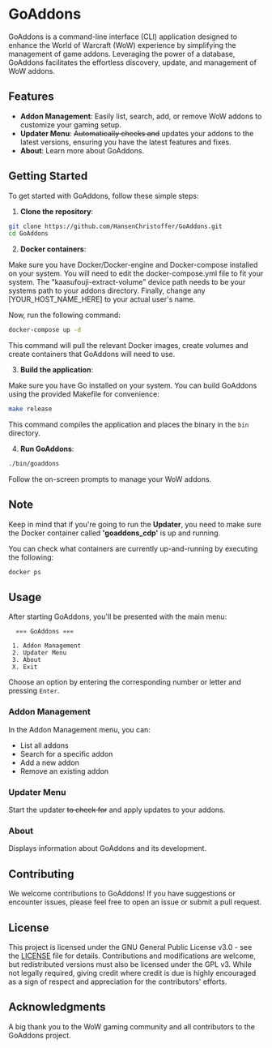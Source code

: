 # GoAddons

GoAddons is a command-line interface (CLI) application designed to enhance the World of Warcraft (WoW) experience by simplifying the management of game addons. Leveraging the power of a database, GoAddons facilitates the effortless discovery, update, and management of WoW addons.

## Features

- **Addon Management**: Easily list, search, add, or remove WoW addons to customize your gaming setup.
- **Updater Menu**: ~~Automatically checks and~~ updates your addons to the latest versions, ensuring you have the latest features and fixes.
- **About**: Learn more about GoAddons.

## Getting Started

To get started with GoAddons, follow these simple steps:

1. **Clone the repository**:

```bash
git clone https://github.com/HansenChristoffer/GoAddons.git
cd GoAddons
```

2. **Docker containers**:

Make sure you have Docker/Docker-engine and Docker-compose installed on your system. You will need to edit the docker-compose.yml file to fit your system.
The "kaasufouji-extract-volume" device path needs to be your systems path to your addons directory. Finally, change any [YOUR_HOST_NAME_HERE] to your actual user's name.

Now, run the following command:

```bash
docker-compose up -d
```

This command will pull the relevant Docker images, create volumes and create containers that GoAddons will need to use.

3. **Build the application**:

Make sure you have Go installed on your system. You can build GoAddons using the provided Makefile for convenience:

```bash
make release
```

This command compiles the application and places the binary in the `bin` directory.

4. **Run GoAddons**:

```bash
./bin/goaddons
```

Follow the on-screen prompts to manage your WoW addons.

## Note

Keep in mind that if you're going to run the **Updater**, you need to make sure the Docker container called **'goaddons_cdp'** is up and running.

You can check what containers are currently up-and-running by executing the following:

```bash
docker ps
```

## Usage

After starting GoAddons, you'll be presented with the main menu:

```
  »»» GoAddons «««

 1. Addon Management
 2. Updater Menu
 3. About
 X. Exit
```

Choose an option by entering the corresponding number or letter and pressing `Enter`.

### Addon Management

In the Addon Management menu, you can:

- List all addons
- Search for a specific addon
- Add a new addon
- Remove an existing addon

### Updater Menu

Start the updater ~~to check for~~ and apply updates to your addons.

### About

Displays information about GoAddons and its development.

## Contributing

We welcome contributions to GoAddons! If you have suggestions or encounter issues, please feel free to open an issue or submit a pull request.

## License

This project is licensed under the GNU General Public License v3.0 - see the [LICENSE](LICENSE) file for details. Contributions and modifications are welcome, but redistributed versions must also be licensed under the GPL v3. While not legally required, giving credit where credit is due is highly encouraged as a sign of respect and appreciation for the contributors' efforts.

## Acknowledgments

A big thank you to the WoW gaming community and all contributors to the GoAddons project.
